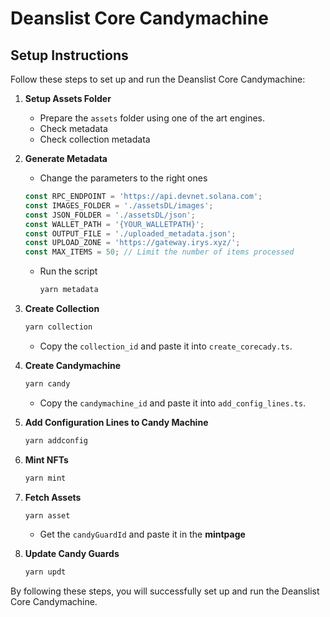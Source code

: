 # Deanslist Core Candymachine

## Setup Instructions

Follow these steps to set up and run the Deanslist Core Candymachine:

1. **Setup Assets Folder**
   - Prepare the `assets` folder using one of the art engines.
   - Check metadata
   - Check collection metadata

2. **Generate Metadata**
   - Change the parameters to the right ones

   ```ts
   const RPC_ENDPOINT = 'https://api.devnet.solana.com';
   const IMAGES_FOLDER = './assetsDL/images';
   const JSON_FOLDER = './assetsDL/json';
   const WALLET_PATH = '{YOUR_WALLETPATH}';
   const OUTPUT_FILE = './uploaded_metadata.json';
   const UPLOAD_ZONE = 'https://gateway.irys.xyz/';
   const MAX_ITEMS = 50; // Limit the number of items processed
   ```

   - Run the script

      ```sh
      yarn metadata
      ```

1. **Create Collection**
   ```sh
   yarn collection
   ```
   - Copy the `collection_id` and paste it into `create_corecady.ts`.

2. **Create Candymachine**
   ```sh
   yarn candy
   ```
   - Copy the `candymachine_id` and paste it into `add_config_lines.ts`.

3. **Add Configuration Lines to Candy Machine**
   ```sh
   yarn addconfig
   ```

4. **Mint NFTs**
   ```sh
   yarn mint
   ```

5. **Fetch Assets**
   ```sh
   yarn asset
   ```

   - Get the `candyGuardId` and paste it in the **mintpage**

6. **Update Candy Guards**
   ```sh
   yarn updt
   ```

By following these steps, you will successfully set up and run the Deanslist Core Candymachine.